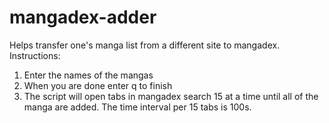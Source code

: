 # mangadex-adder
Helps transfer one's manga list from a different site to mangadex.
Instructions:
1) Enter the names of the mangas
2) When you are done enter q to finish 
3) The script will open tabs in mangadex search 15 at a time until all of the manga are 
added. The time interval per 15 tabs is 100s.
